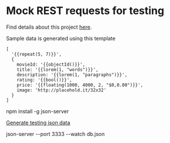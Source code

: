 # Mock REST requests for testing

Find details about this project [here](https://github.com/typicode/json-server).

Sample data is generated using this template
```
[
  '{{repeat(5, 7)}}',
  {
    movieId: '{{objectId()}}',
    title: '{{lorem(1, "words")}}',
    description: '{{lorem(1, "paragraphs")}}',
    rating: '{{bool()}}',
    price: '{{floating(1000, 4000, 2, "$0,0.00")}}',
    image: 'http://placehold.it/32x32'
  }
]

```

npm install -g json-server

[Generate testing json data](https://www.json-generator.com/)

json-server --port 3333 --watch db.json